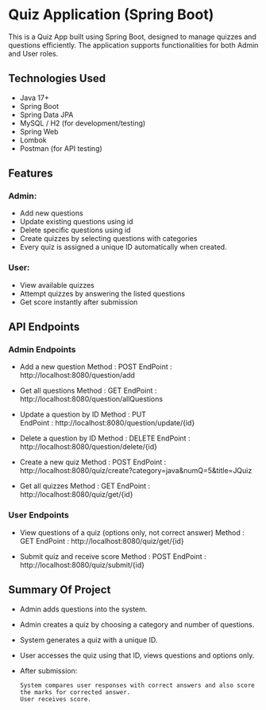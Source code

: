 # Quiz Application (Spring Boot)

This is a Quiz App built using Spring Boot, designed to manage quizzes and questions efficiently. The application supports functionalities for both Admin and User roles.

## Technologies Used
  - Java 17+
  - Spring Boot
  - Spring Data JPA
  - MySQL / H2 (for development/testing)
  - Spring Web
  - Lombok
  - Postman (for API testing)

## Features
  ### Admin:
   - Add new questions
   - Update existing questions using id
   - Delete specific questions using id
   - Create quizzes by selecting questions with categories
   -  Every quiz is assigned a unique ID automatically when created.  
  ### User:
   - View available quizzes
   - Attempt quizzes by answering the listed questions
   - Get score instantly after submission

## API Endpoints

  ### Admin Endpoints 

   - Add a new question
      Method : POST
      EndPoint : http://localhost:8080/question/add 

   - Get all questions 
      Method : GET 
      EndPoint : http://localhost:8080/question/allQuestions  

   - Update a question by ID
      Method : PUT    
      EndPoint :  http://localhost:8080/question/update/{id}  

   - Delete a question by ID
      Method : DELETE
      EndPoint : http://localhost:8080/question/delete/{id}

   - Create a new quiz 
      Method : POST
      EndPoint : http://localhost:8080/quiz/create?category=java&numQ=5&title=JQuiz

   - Get all quizzes
      Method : GET 
      EndPoint : http://localhost:8080/quiz/get/{id}


    
   ### User Endpoints
   
   - View questions of a quiz (options only, not correct answer)
      Method : GET
      EndPoint : http://localhost:8080/quiz/get/{id}

   - Submit quiz and receive score
      Method : POST 
      EndPoint : http://localhost:8080/quiz/submit/{id} 
 
## Summary Of Project

 - Admin adds questions into the system.
 - Admin creates a quiz by choosing a category and number of questions.
 - System generates a quiz with a unique ID.
 - User accesses the quiz using that ID, views questions and options only.
 - After submission:

       System compares user responses with correct answers and also score the marks for corrected answer.
       User receives score.





